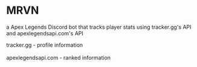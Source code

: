 # MRVN
a Apex Legends Discord bot that tracks player stats using tracker.gg's API and apexlegendsapi.com's API

tracker.gg - profile information<br><br>
apexlegendsapi.com - ranked information
